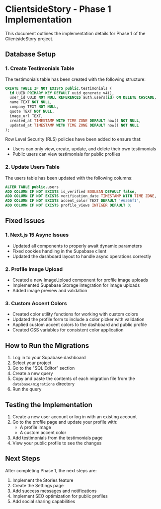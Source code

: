 # ClientsideStory - Phase 1 Implementation

This document outlines the implementation details for Phase 1 of the ClientsideStory project.

## Database Setup

### 1. Create Testimonials Table

The testimonials table has been created with the following structure:

```sql
CREATE TABLE IF NOT EXISTS public.testimonials (
  id UUID PRIMARY KEY DEFAULT uuid_generate_v4(),
  user_id UUID NOT NULL REFERENCES auth.users(id) ON DELETE CASCADE,
  name TEXT NOT NULL,
  company TEXT NOT NULL,
  quote TEXT NOT NULL,
  image_url TEXT,
  created_at TIMESTAMP WITH TIME ZONE DEFAULT now() NOT NULL,
  updated_at TIMESTAMP WITH TIME ZONE DEFAULT now() NOT NULL
);
```

Row Level Security (RLS) policies have been added to ensure that:
- Users can only view, create, update, and delete their own testimonials
- Public users can view testimonials for public profiles

### 2. Update Users Table

The users table has been updated with the following columns:

```sql
ALTER TABLE public.users 
ADD COLUMN IF NOT EXISTS is_verified BOOLEAN DEFAULT false,
ADD COLUMN IF NOT EXISTS verification_date TIMESTAMP WITH TIME ZONE,
ADD COLUMN IF NOT EXISTS accent_color TEXT DEFAULT '#6366f1',
ADD COLUMN IF NOT EXISTS profile_views INTEGER DEFAULT 0;
```

## Fixed Issues

### 1. Next.js 15 Async Issues

- Updated all components to properly await dynamic parameters
- Fixed cookies handling in the Supabase client
- Updated the dashboard layout to handle async operations correctly

### 2. Profile Image Upload

- Created a new ImageUpload component for profile image uploads
- Implemented Supabase Storage integration for image uploads
- Added image preview and validation

### 3. Custom Accent Colors

- Created color utility functions for working with custom colors
- Updated the profile form to include a color picker with validation
- Applied custom accent colors to the dashboard and public profile
- Created CSS variables for consistent color application

## How to Run the Migrations

1. Log in to your Supabase dashboard
2. Select your project
3. Go to the "SQL Editor" section
4. Create a new query
5. Copy and paste the contents of each migration file from the `database/migrations` directory
6. Run the query

## Testing the Implementation

1. Create a new user account or log in with an existing account
2. Go to the profile page and update your profile with:
   - A profile image
   - A custom accent color
3. Add testimonials from the testimonials page
4. View your public profile to see the changes

## Next Steps

After completing Phase 1, the next steps are:

1. Implement the Stories feature
2. Create the Settings page
3. Add success messages and notifications
4. Implement SEO optimization for public profiles
5. Add social sharing capabilities
